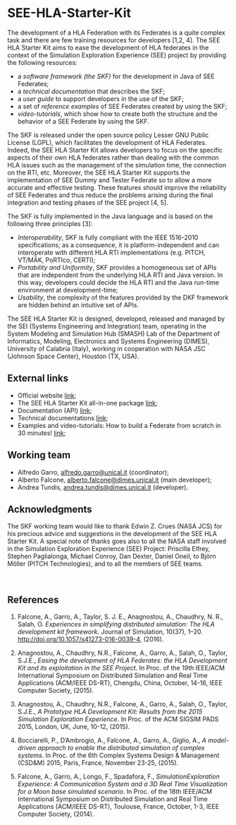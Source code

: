 # SEE-HLA-Starter-Kit

The development of a HLA Federation with its Federates is a quite complex task and there are few training resources for developers [1,2, 4]. The SEE HLA Starter Kit aims to ease the development of HLA federates in the context of the Simulation Exploration Experience (SEE) project by providing the following resources:

- a *software framework (the SKF)* for the development in Java of SEE Federates;
- a *technical documentation* that describes the SKF;
- a *user guide* to support developers in the use of the SKF;
- a set of *reference examples* of SEE Federates created by using the SKF;
- *video-tutorials*, which show how to create both the structure and the behavior of a SEE Federate by using the SKF.
The SKF is released under the open source policy Lesser GNU Public License (LGPL), which facilitates the development of HLA Federates. Indeed, the SEE HLA Starter Kit allows developers to focus on the specific aspects of their own HLA federates rather than dealing with the common HLA issues such as the management of the simulation time, the connection on the RTI, etc. Moreover, the SEE HLA Starter Kit supports the implementation of SEE Dummy and Tester Federate so to allow a more accurate and effective testing. These features should improve the reliability of SEE Federates and thus reduce the problems arising during the final integration and testing phases of the SEE project [4, 5].
The SKF is fully implemented in the Java language and is based on the following three principles [3]: 
	
-  *Interoperability*, SKF is fully compliant with the IEEE 1516-2010 specifications; as a consequence, it is platform-independent and can interoperate with different HLA RTI implementations (e.g. PITCH, VT/MÄK, PoRTIco, CERTI);
-  *Portability and Uniformity*, SKF provides a homogeneous set of APIs that are independent from the underlying HLA RTI and Java version. In this way, developers could decide the HLA RTI and the Java run-time environment at development-time;
-  *Usability*, the complexity of the features provided by the DKF framework are hidden behind an intuitive set of APIs.

The SEE HLA Starter Kit is designed, developed, released and managed by the SEI (Systems Engineering and Integration) team, operating in the System Modeling and Simulation Hub (SMASH) Lab of the Department of Informatics, Modeling, Electronics and Systems Engineering (DIMES), University of Calabria (Italy), working in cooperation with NASA JSC (Johnson Space Center), Houston (TX, USA).

## **External links**

- Official website [link](https://smash-lab.github.io/SEE-HLA-Starter-Kit/);
- The SEE HLA Starter Kit all-in-one package [link](https://drive.google.com/drive/folders/0B5VINCL02C8rQ0xZYmhaTjFfRGc?usp=sharing);
- Documentation (API) [link](https://smash-lab.github.io/SEE-HLA-Starter-Kit/docs/index.html);
- Technical documentations [link](https://smash-lab.github.io/SEE-HLA-Starter-Kit/document/SEE_HLA_StarterKit_TechnicalReport_1.2.0.pdf);
- Examples and video-tutorials: How to build a Federate from scratch in 30 minutes! [link](https://drive.google.com/open?id=0B6Txsul1iIJma3pITXE1M2hSOVk);

## **Working team**

*  Alfredo Garro, [alfredo.garro@unical.it](mailto:alfredo.garro@unical.it) (coordinator);
*  Alberto Falcone, [alberto.falcone@dimes.unical.it](mailto:alberto.falcone@dimes.unical.it) (main developer); 
*  Andrea Tundis, [andrea.tundis@dimes.unical.it](mailto:andrea.tundis@dimes.unical.it) (developer).

## **Acknowledgments**

The SKF working team would like to thank Edwin Z. Crues (NASA JCS) for his precious advice and suggestions in the development of the SEE HLA Starter Kit. A special note of thanks goes also to all the NASA staff involved in the Simulation Exploration Experience (SEE) Project: Priscilla Elfrey, Stephen Paglialonga, Michael Conroy, Dan Dexter, Daniel Oneil, to Björn Möller (PITCH Technologies), and to all the members of SEE teams.

<br>
 
## **References**

1.  Falcone, A., Garro, A., Taylor, S. J. E., Anagnostou, A., Chaudhry, N. R., Salah, O. *Experiences in simplifying distributed simulation: The HLA development kit framework*. Journal of Simulation, 10(37), 1–20. http://doi.org/10.1057/s41273-016-0039-4, (2016).

2. Anagnostou, A., Chaudhry, N.R., Falcone, A., Garro, A., Salah, O., Taylor, S.J.E., *Easing the development of HLA Federates: the HLA Development Kit and its exploitation in the SEE Project*. In Proc. of the 19th IEEE/ACM International Symposium on Distributed Simulation and Real Time Applications (ACM/IEEE DS-RT), Chengdu, China, October, 14-16, IEEE Computer Society, (2015).

3. Anagnostou, A., Chaudhry, N.R., Falcone, A., Garro, A., Salah, O., Taylor, S.J.E., *A Prototype HLA Development Kit: Results from the 2015 Simulation Exploration Experience*. In Proc. of the ACM SIGSIM PADS 2015, London, UK, June, 10-12, (2015).

4. Bocciarelli, P., D’Ambrogio, A., Falcone, A., Garro, A., Giglio, A., *A model-driven approach to enable the distributed simulation of complex systems*. In Proc. of the 6th Complex Systems Design & Management (CSD&M) 2015, Paris, France, November 23-25, (2015).

5. Falcone, A., Garro, A., Longo, F., Spadafora, F., *SimulationExploration Experience: A Communication System and a 3D Real Time Visualization for a Moon base simulated scenario*. In Proc. of the 18th IEEE/ACM International Symposium on Distributed Simulation and Real Time Applications (ACM/IEEE DS-RT), Toulouse, France, October, 1-3, IEEE Computer Society, (2014).